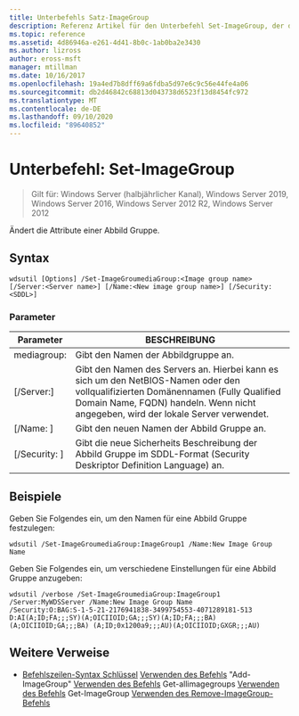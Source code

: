 ```yaml
---
title: Unterbefehls Satz-ImageGroup
description: Referenz Artikel für den Unterbefehl Set-ImageGroup, der die Attribute einer Abbild Gruppe ändert.
ms.topic: reference
ms.assetid: 4d86946a-e261-4d41-8b0c-1ab0ba2e3430
ms.author: lizross
author: eross-msft
manager: mtillman
ms.date: 10/16/2017
ms.openlocfilehash: 19a4ed7b8dff69a6fdba5d97e6c9c56e44fe4a06
ms.sourcegitcommit: db2d46842c68813d043738d6523f13d8454fc972
ms.translationtype: MT
ms.contentlocale: de-DE
ms.lasthandoff: 09/10/2020
ms.locfileid: "89640852"
---
```

# <a name="subcommand-set-imagegroup"></a>Unterbefehl: Set-ImageGroup

> Gilt für: Windows Server (halbjährlicher Kanal), Windows Server 2019, Windows Server 2016, Windows Server 2012 R2, Windows Server 2012

Ändert die Attribute einer Abbild Gruppe.

## <a name="syntax"></a>Syntax
```
wdsutil [Options] /Set-ImageGroumediaGroup:<Image group name> [/Server:<Server name>] [/Name:<New image group name>] [/Security:<SDDL>]
```
### <a name="parameters"></a>Parameter
|Parameter|BESCHREIBUNG|
|-------|--------|
mediagroup:<Image group name>|Gibt den Namen der Abbildgruppe an.|
|[/Server:<Server name>]|Gibt den Namen des Servers an. Hierbei kann es sich um den NetBIOS-Namen oder den vollqualifizierten Domänennamen (Fully Qualified Domain Name, FQDN) handeln. Wenn nicht angegeben, wird der lokale Server verwendet.|
|[/Name: <New image group name> ]|Gibt den neuen Namen der Abbild Gruppe an.|
|[/Security: <SDDL> ]|Gibt die neue Sicherheits Beschreibung der Abbild Gruppe im SDDL-Format (Security Deskriptor Definition Language) an.|
## <a name="examples"></a>Beispiele
Geben Sie Folgendes ein, um den Namen für eine Abbild Gruppe festzulegen:
```
wdsutil /Set-ImageGroumediaGroup:ImageGroup1 /Name:New Image Group Name
```
Geben Sie Folgendes ein, um verschiedene Einstellungen für eine Abbild Gruppe anzugeben:
```
wdsutil /verbose /Set-ImageGroumediaGroup:ImageGroup1 /Server:MyWDSServer /Name:New Image Group Name
/Security:O:BAG:S-1-5-21-2176941838-3499754553-4071289181-513 D:AI(A;ID;FA;;;SY)(A;OICIIOID;GA;;;SY)(A;ID;FA;;;BA)(A;OICIIOID;GA;;;BA) (A;ID;0x1200a9;;;AU)(A;OICIIOID;GXGR;;;AU)
```
## <a name="additional-references"></a>Weitere Verweise
- [Befehlszeilen-Syntax Schlüssel](command-line-syntax-key.md) 
 [Verwenden des Befehls](using-the-add-imagegroup-command.md) 
 "Add-ImageGroup" [Verwenden des Befehls](using-the-get-allimagegroups-command.md) 
 Get-allimagegroups [Verwenden des Befehls](using-the-get-imagegroup-command.md) 
 Get-ImageGroup [Verwenden des Remove-ImageGroup-Befehls](using-the-remove-imagegroup-command.md)
